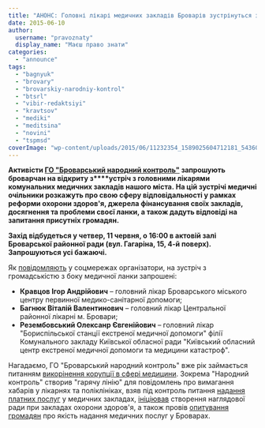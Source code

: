 ```yaml
---
title: "АНОНС: Головні лікарі медичних закладів Броварів зустрінуться з громадськістю 11 червня"
date: 2015-06-10
author: 
  username: "pravoznaty"
  display_name: "Маєш право знати"
categories: 
  - "announce"
tags: 
  - "bagnyuk"
  - "brovary"
  - "brovarskiy-narodniy-kontrol"
  - "btsrl"
  - "vibir-redaktsiyi"
  - "kravtsov"
  - "mediki"
  - "meditsina"
  - "novini"
  - "tspmsd"
coverImage: "wp-content/uploads/2015/06/11232354_1589025604712181_5436010235316265856_n.jpg"
---
```


**Активісти [ГО "Броварський народний контроль"](http://nk.mybrovary.com/) запрошують броварчан на відкриту з****устріч з головними лікарями комунальних медичних закладів нашого міста. На цій зустрічі медичні очільники розкажуть про свою сферу відповідальності у рамках реформи охорони здоров'я, джерела фінансування своїх закладів, досягнення та проблеми своєї ланки, а також дадуть відповіді на запитання присутніх громадян.**

**Захід відбудеться у четвер, 11 червня, о 16:00 в актовій залі Броварської районної ради (вул. Гагаріна, 15, 4-й поверх). Запрошуються усі бажаючі.**

Як [повідомляють](https://www.facebook.com/events/1582038032068782/) у соцмережах організатори, на зустріч з громадськістю з боку медичної ланки запрошені:

- **Кравцов Ігор Андрійович** – головний лікар Броварського міського центру первинної медико-санітарної допомоги;
- **Багнюк Віталій Валентинович** – головний лікар Центральної районної лікарні м. Бровари;
- **Резембовський Олексанр Євгенійович** – головний лікар "Бориспільської станції екстреної медичної допомоги" філії Комунального закладу Київської обласної ради "Київський обласний центр екстреної медичної допомоги та медицини катастроф".

Нагадаємо, ГО "Броварський народний контроль" вже рік займається питанням [викорінення корупції в сфері медицини](https://mpz.brovary.org/brovarskiy-narodniy-kontrol-virishiv-vikoriniti-koruptsiyu-u-meditsini/). Зокрема "Народний контроль" створив "гарячу лінію" для повідомлень про вимагання хабарів у лікарнях та поліклініках, взяв під контроль питання [надання платних послуг](https://mpz.brovary.org/golovniy-likar-brovarskoyi-tsrl-bagnyuk-vvazhaye-platni-poslugi-zakonnimi/) у медичних закладах, [ініціював](https://mpz.brovary.org/dlya-gromadskogo-kontrolyu-u-sferi-meditsini-u-brovarah-stvoryuyut-konsultativnu-radu/) створення наглядової ради при закладах охорони здоров'я, а також провів [опитування громадян](https://mpz.brovary.org/narodniy-kontrol-z-yasuvav-shho-lishe-8-vidviduvachiv-polikliniki-zadovoleni-yakistyu-poslug/) про якість надання медичних послуг у Броварах.
